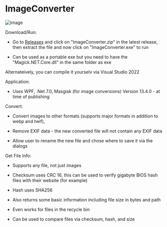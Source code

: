 # ImageConverter


![image](https://github.com/avipars/ImageConverter/assets/5733247/aa942aac-0236-401a-8e69-37eff07625e0)


Download/Run:

* Go to [Releases](https://github.com/avipars/ImageConverter/releases) and click on "ImageConverter.zip" in the latest release, then extract the file and now click on "ImageConverter.exe" to run
  
* Can be used as a portable exe but you need to have the "Magick.NET.Core.dll"  in the same folder as exe 


Alternateively, you can compile it yourselv via Visual Studio 2022

  
Application:

* Uses WPF, .Net 7.0, Masgisk (for image conversions) Version 13.4.0 - at time of publishing

Convert:

* Convert images to other formats (supports major formats in addition to webp and heif),

* Remove EXIF data - the new converted file will not contain any EXIF data

* Allow user to rename the new file and chose where to save it via the dialogs



Get File Info: 

* Supports any file, not just images

* Checksum uses CRC 16, this can be used to verify gigabyte BIOS hash files with their website (for example)

* Hash uses SHA256

* Also returns some basic information including file size in bytes and path 

* Even works for files in the recycle bin

* Can be used to compare files via checksum, hash, and size